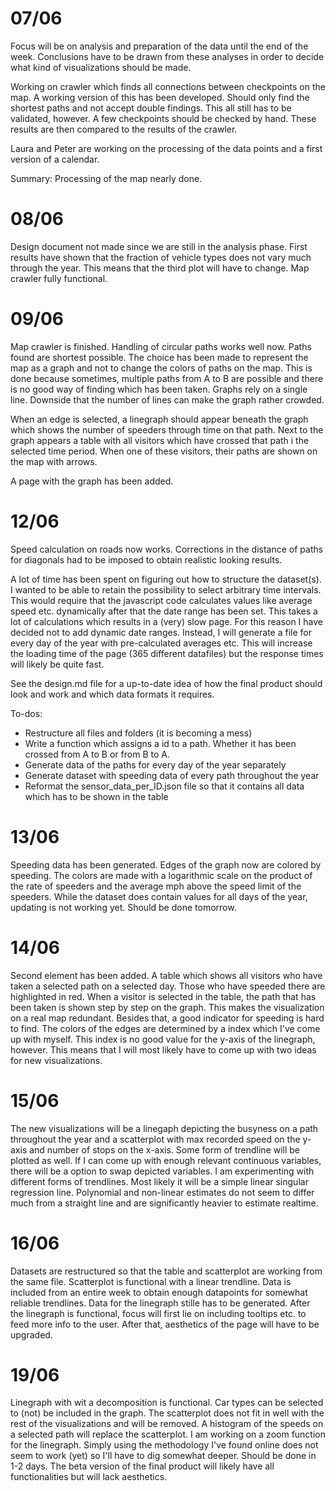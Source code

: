 # 07/06
Focus will be on analysis and preparation of the data until the end of the week.
Conclusions have to be drawn from these analyses in order to decide what kind of visualizations should be made.

Working on crawler which finds all connections between checkpoints on the map.
A working version of this has been developed.
Should only find the shortest paths and not accept double findings.
This all still has to be validated, however. A few checkpoints should be checked by hand.
These results are then compared to the results of the crawler.

Laura and Peter are working on the processing of the data points and a first version of a calendar.

Summary: Processing of the map nearly done.

# 08/06
Design document not made since we are still in the analysis phase. First results have shown that the fraction of vehicle types does not vary much through the year.
This means that the third plot will have to change.
Map crawler fully functional.

# 09/06
Map crawler is finished. Handling of circular paths works well now. Paths found are shortest possible.
The choice has been made to represent the map as a graph and not to change the colors of paths on the map.
This is done because sometimes, multiple paths from A to B are possible and there is no good way of finding which has been taken.
Graphs rely on a single line. Downside that the number of lines can make the graph rather crowded.

When an edge is selected, a linegraph should appear beneath the graph which shows the number of speeders through time on that path.
Next to the graph appears a table with all visitors which have crossed that path i the selected time period.
When one of these visitors, their paths are shown on the map with arrows.

A page with the graph has been added.

# 12/06
Speed calculation on roads now works. Corrections in the distance of paths for diagonals had to be imposed to obtain realistic looking results.

A lot of time has been spent on figuring out how to structure the dataset(s). I wanted to be able to retain the possibility to select arbitrary time intervals. This would require that the javascript code calculates values like average speed etc. dynamically after that the date range has been set. This takes a lot of calculations which results in a (very) slow page.
For this reason I have decided not to add dynamic date ranges. Instead, I will generate a file for every day of the year with pre-calculated averages etc.
This will increase the loading time of the page (365 different datafiles) but the response times will likely be quite fast.

See the design.md file for a up-to-date idea of how the final product should look and work and which data formats it requires.

To-dos:
- Restructure all files and folders (it is becoming a mess)
- Write a function which assigns a id to a path. Whether it has been crossed from A to B or from B to A.
- Generate data of the paths for every day of the year separately
- Generate dataset with speeding data of every path throughout the year
- Reformat the sensor_data_per_ID.json file so that it contains all data which has to be shown in the table

# 13/06
Speeding data has been generated. Edges of the graph now are colored by speeding. The colors are made with a logarithmic scale on the product of the rate of speeders and the average mph above the speed limit of the speeders. While the dataset does contain values for all days of the year, updating is not working yet. Should be done tomorrow.

# 14/06
Second element has been added. A table which shows all visitors who have taken a selected path on a selected day. Those who have speeded there are highlighted in red.
When a visitor is selected in the table, the path that has been taken is shown step by step on the graph. This makes the visualization on a real map redundant. Besides that, a good indicator for speeding is hard to find. The colors of the edges are determined by a index which I've come up with myself. This index is no good value for the y-axis of the linegraph, however.
This means that I will most likely have to come up with two ideas for new visualizations.

# 15/06
The new visualizations will be a linegaph depicting the busyness on a path throughout the year and a scatterplot with max recorded speed on the y-axis and number of stops on the x-axis. Some form of trendline will be plotted as well. If I can come up with enough relevant continuous variables, there will be a option to swap depicted variables. I am experimenting with different forms of trendlines. Most likely it will be a simple linear singular regression line. Polynomial and non-linear estimates do not seem to differ much from a straight line and are significantly heavier to estimate realtime.

# 16/06
Datasets are restructured so that the table and scatterplot are working from the same file. Scatterplot is functional with a linear trendline. Data is included from an entire week to obtain enough datapoints for somewhat reliable trendlines.
Data for the linegraph stille has to be generated. After the linegraph is functional, focus will first lie on including tooltips etc. to feed more info to the user. After that, aesthetics of the page will have to be upgraded.

# 19/06
Linegraph with wit a decomposition is functional. Car types can be selected to (not) be included in the graph. The scatterplot does not fit in well with the rest of the visualizations and will be removed. A histogram of the speeds on a selected path will replace the scatterplot.
I am working on a zoom function for the linegraph. Simply using the methodology I've found online does not seem to work (yet) so I'll have to dig somewhat deeper. Should be done in 1-2 days.
The beta version of the final product will likely have all functionalities but will lack aesthetics.
